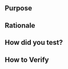<!--
Thank you for providing a solution to make this project better!
Please fill in as much of the template below as you’re able.

Recommend adhering to the following template info
--
title: "type(scope): description"
-->

## Purpose

<!-- Reason for the PR (solves an issue/problem, adds a feature, etc) -->

## Rationale

<!-- How did you come to this conclusion as the solution? What was your reasoning? What were you trying to do? -->

## How did you test?

<!-- Where are your unit tests? How did you verify this solution? -->

## How to Verify

<!-- List of steps to validate your PR -->

<!-- We prefer Test Driven Development (TDD) or BDD so ideally you have added to
the unit test suite to prove it was a problem before and now the problem is
solved -->

<!-- EXAMPLE Steps
1. Fetch this branch

   ```sh
   git remote add <fork_name> <fork_url.git>
   git fetch <fork_name>
   # start from master at base of branch
   git checkout $(git merge-base master <fork_name/branch>)
   ```

2. Grab relevant test files & pkgs

    ```sh
    git checkout <fork_name/branch> -- path/to/testfile(s)
    ```

3. `./gradlew test`. You will see # of tests will fail without this fix

4. Review & validate the test cases written to understand what scenarios are
   fixed.

5. Checkout the full branch to include the fix

    ```sh
    git checkout --detach <fork_name/branch>
    ```

6. Run `./gradlew test` again. All tests will pass verifying there was no regression
   and the buggy scenarios were fixed.
-->
